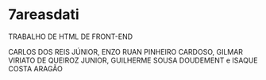 # 7areasdati
TRABALHO DE HTML DE FRONT-END

CARLOS DOS REIS JÚNIOR,
ENZO RUAN PINHEIRO CARDOSO,
GILMAR VIRIATO DE QUEIROZ JUNIOR,
GUILHERME SOUSA DOUDEMENT e 
ISAQUE COSTA ARAGÃO
